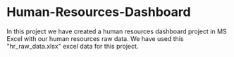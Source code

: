 # Human-Resources-Dashboard
In this project we have created a human resources dashboard project in MS Excel with our human resources raw data. We have used this "hr_raw_data.xlsx" excel data for this project.
